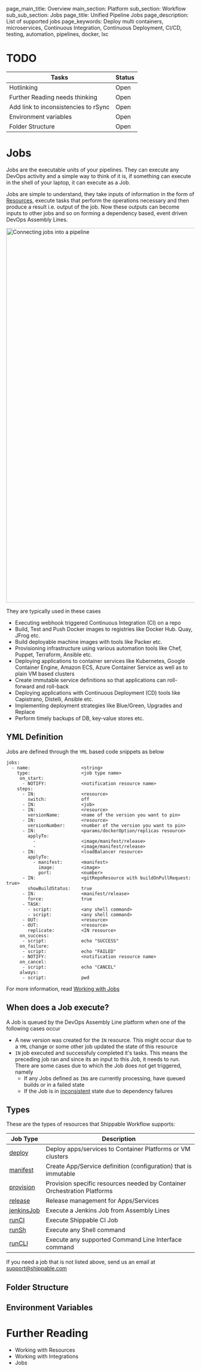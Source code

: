 page_main_title: Overview
main_section: Platform
sub_section: Workflow
sub_sub_section: Jobs
page_title: Unified Pipeline Jobs
page_description: List of supported jobs
page_keywords: Deploy multi containers, microservices, Continuous Integration, Continuous Deployment, CI/CD, testing, automation, pipelines, docker, lxc

# TODO
| Tasks   |      Status    |
|----------|-------------|
| Hotlinking |  Open |
| Further Reading needs thinking|  Open |
| Add link to inconsistencies to rSync|  Open |
| Environment variables|  Open |
| Folder Structure|  Open |

# Jobs
Jobs are the executable units of your pipelines. They can execute any DevOps activity and a simple way to think of it is, if something can execute in the shell of your laptop, it can execute as a Job.

Jobs are simple to understand, they take inputs of information in the form of [Resources](workflow/resource/overview/), execute tasks that perform the operations necessary and then produce a result i.e. output of the job. Now these outputs can become inputs to other jobs and so on forming a dependency based, event driven DevOps Assembly Lines.

<img src="/images/platform/jobs/jobWorkflow.png" alt="Connecting jobs into a pipeline" style="width:1000px;vertical-align: middle;display: block;margin-left: auto;margin-right: auto;"/>

They are typically used in these cases

* Executing webhook triggered Continuous Integration (CI) on a repo
* Build, Test and Push Docker images to registries like Docker Hub. Quay, JFrog etc.
* Build deployable machine images with tools like Packer etc.
* Provisioning infrastructure using various automation tools like Chef, Puppet, Terraform, Ansible etc.
* Deploying applications to container services like Kubernetes, Google Container Engine, Amazon ECS, Azure Container Service as well as to plain VM based clusters
* Create immutable service definitions so that applications can roll-forward and roll-back
* Deploying applications with Continuous Deployment (CD) tools like Capistrano, Distelli, Ansible etc.
* Implementing deployment strategies like Blue/Green, Upgrades and Replace
* Perform timely backups of DB, key-value stores etc.


## YML Definition
Jobs are defined through the `YML` based code snippets as below

```
jobs:
  - name: 					<string>
    type: 					<job type name>
	 on_start:
      - NOTIFY: 			<notification resource name>
    steps:
      - IN: 				<resource>
        switch: 			off
      - IN: 				<job>
      - IN: 				<resource>
        versionName: 		<name of the version you want to pin>
      - IN: 				<resource>
        versionNumber: 		<number of the version you want to pin>
      - IN: 				<params/dockerOption/replicas resource>
        applyTo:
          - 				<image/manifest/release>
          - 				<image/manifest/release>
      - IN: 				<loadBalancer resource>
        applyTo:
          - manifest: 		<manifest>
            image: 			<image>              
            port: 			<number>
      - IN: 				<gitRepoResource with buildOnPullRequest: true>
        showBuildStatus: 	true
      - IN: 				<manifest/release>
        force: 				true
      - TASK:
        - script: 			<any shell command>
        - script: 			<any shell command>
      - OUT: 				<resource>
      - OUT: 				<resource>
        replicate: 			<IN resource>
	 on_success:
      - script: 			echo "SUCCESS"
	 on_failure:
      - script: 			echo "FAILED"
      - NOTIFY: 			<notification resource name>
	 on_cancel:
      - script: 			echo "CANCEL"
	 always:
      - script: 			pwd
```

For more information, read [Working with Jobs](/platform/jobs-working-with/)

## When does a Job execute?
A Job is queued by the DevOps Assembly Line platform when one of the following cases occur

* A new version was created for the `IN` resource. This might occur due to a `YML` change or some other job updated the state of this resource
* `IN` job executed and successfuly completed it's tasks. This means the preceding job ran and since its an input to this Job, it needs to run. There are some cases due to which the Job does not get triggered, namely
	* If any Jobs defined as `IN`s are currently processing, have queued builds or in a failed state
	* If the Job is in [inconsistent]() state due to dependency failures

<a name="types"></a>
## Types
These are the types of resources that Shippable Workflow supports:

| Job Type   |      Description    |
|----------|-------------|
| [deploy](jobs-deploy/) | Deploy apps/services to Container Platforms or VM clusters |
| [manifest](jobs-manifest/) | Create App/Service definition (configuration) that is immutable |
| [provision](jobs-provision/) | Provision specific resources needed by Container Orchestration Platforms |
| [release](jobs-release/) | Release management for Apps/Services |
| [jenkinsJob](job-jenkinsJob/) | Execute a Jenkins Job from Assembly Lines |
| [runCI](jobs-runci/) | Execute Shippable CI Job |
| [runSh](jobs-runsh/) | Execute any Shell command |
| [runCLI](job-runcli/) | Execute any supported Command Line Interface command |

If you need a job that is not listed above, send us an email at [support@shippable.com](mailto:support@shippable.com)

## Folder Structure

## Environment Variables

# Further Reading
* Working with Resources
* Working with Integrations
* Jobs
